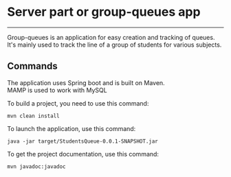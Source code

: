 # Server part or group-queues app
___

Group-queues is an application for easy creation and tracking of queues.  
It's mainly used to track the line of a group of students for various subjects.



## Commands

The application uses Spring boot and is built on Maven.  
MAMP is used to work with MySQL

To build a project, you need to use this command:

```
mvn clean install
```

To launch the application, use this command:

```
java -jar target/StudentsQueue-0.0.1-SNAPSHOT.jar
```

To get the project documentation, use this command:

```
mvn javadoc:javadoc 
```
